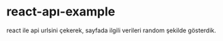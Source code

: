 # react-apı-example
 react ile api urlsini çekerek, sayfada ilgili verileri random şekilde gösterdik.
